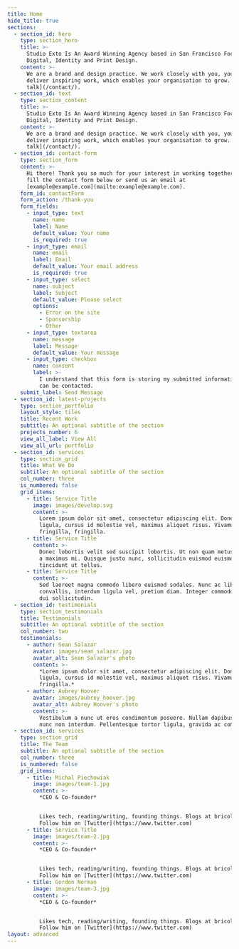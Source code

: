 ```yaml
---
title: Home
hide_title: true
sections:
  - section_id: hero
    type: section_hero
    title: >-
      Studio Exto Is An Award Winning Agency based in San Francisco Focusing on
      Digital, Identity and Print Design.
    content: >-
      We are a brand and design practice. We work closely with you, your team to
      deliver inspiring work, which enables your organisation to grow. [Lets
      talk](/contact/).
  - section_id: text
    type: section_content
    title: >-
      Studio Exto Is An Award Winning Agency based in San Francisco Focusing on
      Digital, Identity and Print Design.
    content: >-
      We are a brand and design practice. We work closely with you, your team to
      deliver inspiring work, which enables your organisation to grow. [Lets
      talk](/contact/).
  - section_id: contact-form
    type: section_form
    content: >-
      Hi there! Thank you so much for your interest in working together. Please
      fill the contact form below or send us an email at
      [example@example.com](mailto:example@example.com).
    form_id: contactForm
    form_action: /thank-you
    form_fields:
      - input_type: text
        name: name
        label: Name
        default_value: Your name
        is_required: true
      - input_type: email
        name: email
        label: Email
        default_value: Your email address
        is_required: true
      - input_type: select
        name: subject
        label: Subject
        default_value: Please select
        options:
          - Error on the site
          - Sponsorship
          - Other
      - input_type: textarea
        name: message
        label: Message
        default_value: Your message
      - input_type: checkbox
        name: consent
        label: >-
          I understand that this form is storing my submitted information so I
          can be contacted.
    submit_label: Send Message
  - section_id: latest-projects
    type: section_portfolio
    layout_style: tiles
    title: Recent Work
    subtitle: An optional subtitle of the section
    projects_number: 6
    view_all_label: View All
    view_all_url: portfolio
  - section_id: services
    type: section_grid
    title: What We Do
    subtitle: An optional subtitle of the section
    col_number: three
    is_numbered: false
    grid_items:
      - title: Service Title
        image: images/develop.svg
        content: >-
          Lorem ipsum dolor sit amet, consectetur adipiscing elit. Donec nisl
          ligula, cursus id molestie vel, maximus aliquet risus. Vivamus in nibh
          fringilla, fringilla.
      - title: Service Title
        content: >-
          Donec lobortis velit sed suscipit lobortis. Ut non quam metus. Nullam
          a maximus mi. Quisque justo nunc, sollicitudin euismod euismod at,
          tincidunt ut tellus.
      - title: Service Title
        content: >-
          Sed laoreet magna commodo libero euismod sodales. Nunc ac libero
          convallis, interdum ligula vel, pretium diam. Integer commodo sem at
          dui sollicitudin.
  - section_id: testimonials
    type: section_testimonials
    title: Testimonials
    subtitle: An optional subtitle of the section
    col_number: two
    testimonials:
      - author: Sean Salazar
        avatar: images/sean_salazar.jpg
        avatar_alt: Sean Salazar's photo
        content: >-
          *Lorem ipsum dolor sit amet, consectetur adipiscing elit. Donec nisl
          ligula, cursus id molestie vel, maximus aliquet risus. Vivamus in nibh
          fringilla.*
      - author: Aubrey Hoover
        avatar: images/aubrey_hoover.jpg
        avatar_alt: Aubrey Hoover's photo
        content: >-
          Vestibulum a nunc ut eros condimentum posuere. Nullam dapibus quis
          nunc non interdum. Pellentesque tortor ligula, gravida ac commodo eu.
  - section_id: services
    type: section_grid
    title: The Team
    subtitle: An optional subtitle of the section
    col_number: three
    is_numbered: false
    grid_items:
      - title: Michal Piechowiak
        image: images/team-1.jpg
        content: >-
          *CEO & Co-founder*


          Likes tech, reading/writing, founding things. Blogs at bricolage.io.
          Follow him on [Twitter](https://www.twitter.com)
      - title: Service Title
        image: images/team-2.jpg
        content: >-
          *CEO & Co-founder*


          Likes tech, reading/writing, founding things. Blogs at bricolage.io.
          Follow him on [Twitter](https://www.twitter.com)
      - title: Gordon Norman
        image: images/team-3.jpg
        content: >-
          *CEO & Co-founder*


          Likes tech, reading/writing, founding things. Blogs at bricolage.io.
          Follow him on [Twitter](https://www.twitter.com)
layout: advanced
---
```

